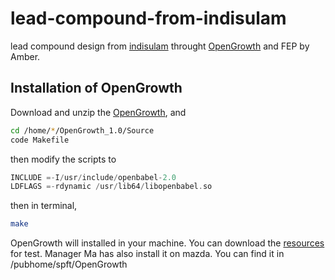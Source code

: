 # lead-compound-from-indisulam

lead compound design from [indisulam](https://pubchem.ncbi.nlm.nih.gov/compound/Indisulam#section=Computed-Descriptors) throught [OpenGrowth](https://pubs.acs.org/doi/10.1021/acs.jmedchem.5b00886) and FEP by Amber.  

## Installation of OpenGrowth

Download and unzip the [OpenGrowth](https://sourceforge.net/projects/opengrowth/), and

```bash
cd /home/*/OpenGrowth_1.0/Source
code Makefile
```

then modify the scripts to

```c++
INCLUDE =-I/usr/include/openbabel-2.0
LDFLAGS =-rdynamic /usr/lib64/libopenbabel.so
```

then in terminal,

```bash
make
```

OpenGrowth will installed in your machine. You can download the [resources](https://sourceforge.net/projects/opengrowth/files/Resources_1.0.2.zip/download) for test. Manager Ma has also install it on mazda. You can find it in /pubhome/spft/OpenGrowth